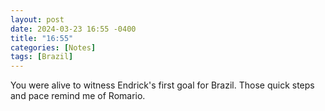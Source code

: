 ```yaml
---
layout: post
date: 2024-03-23 16:55 -0400
title: "16:55"
categories: [Notes]
tags: [Brazil]
---
```


You were alive to witness Endrick's first goal for Brazil. Those quick steps and pace remind me of Romario.

